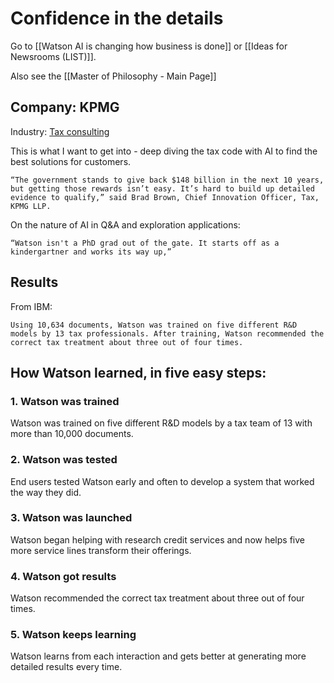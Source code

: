 # Confidence in the details

Go to [[Watson AI is changing how business is done]] or [[Ideas for Newsrooms (LIST)]]. 

Also see the [[Master of Philosophy - Main Page]]

## Company: KPMG

Industry: [Tax consulting](https://www.ibm.com/watson/stories/kpmg/)

This is what I want to get into - deep diving the tax code with AI to find the best solutions for customers.

	“The government stands to give back $148 billion in the next 10 years, but getting those rewards isn’t easy. It’s hard to build up detailed evidence to qualify,” said Brad Brown, Chief Innovation Officer, Tax, KPMG LLP.
	
On the nature of AI in Q&A and exploration applications:

	“Watson isn't a PhD grad out of the gate. It starts off as a kindergartner and works its way up,”
	
## Results 

From IBM:

	Using 10,634 documents, Watson was trained on five different R&D models by 13 tax professionals. After training, Watson recommended the correct tax treatment about three out of four times. 
	

## How Watson learned, in five easy steps:

### 1. Watson was trained

Watson was trained on five different R&D models by a tax team of 13 with more than 10,000 documents.

### 2. Watson was tested

End users tested Watson early and often to develop a system that worked the way they did.

### 3. Watson was launched

Watson began helping with research credit services and now helps five more service lines transform their offerings.

### 4. Watson got results

Watson recommended the correct tax treatment about three out of four times.

### 5. Watson keeps learning

Watson learns from each interaction and gets better at generating more detailed results every time.

